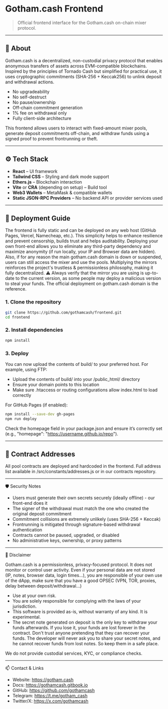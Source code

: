 # Gotham.cash Frontend

> Official frontend interface for the Gotham.cash on-chain mixer protocol.

---

## 🧩 About

Gotham.cash is a decentralized, non-custodial privacy protocol that enables anonymous transfers of assets across EVM-compatible blockchains. Inspired by the principles of Tornado Cash but simplified for practical use, it uses cryptographic commitments (SHA-256 + Keccak256) to unlink deposit and withdrawal actions.

- No upgradeability
- No self-destruct
- No pause/ownership
- Off-chain commitment generation
- 1% fee on withdrawal only
- Fully client-side architecture

This frontend allows users to interact with fixed-amount mixer pools, generate deposit commitments off-chain, and withdraw funds using a signed proof to prevent frontrunning or theft.

---

## ⚙️ Tech Stack

- **React** – UI framework
- **Tailwind CSS** – Styling and dark mode support
- **Ethers.js** – Blockchain interaction
- **Vite** or **CRA** (depending on setup) – Build tool
- **Web3 Wallets** – MetaMask & compatible wallets
- **Static JSON-RPC Providers** – No backend API or provider services used

---

## 🚀 Deployment Guide

The frontend is fully static and can be deployed on any web host (GitHub Pages, Vercel, Namecheap, etc.).
This simplicity helps to enhance resilience and prevent censorship, builds trust and helps auditability.
Deploying your own front-end allows you to eliminate any third-party dependency and maximize anonymity (if run locally, your IP and Browser data are hidden).
Also, if for any reason the main gotham.cash domain is down or suspended, users can still access the mixer and use the pools.
Multiplying the mirrors reinforces the project's trustless & permissionless philosophy, making it fully decentralized.
⚠️ Always verify that the mirror you are using is up-to-date to the current version, as some people may deploy a malicious version to steal your funds. The official deployment on gotham.cash domain is the reference.

### 1. Clone the repository

```bash
git clone https://github.com/gothamcash/frontend.git
cd frontend
```

### 2. Install dependencies

```bash
npm install
```

### 3. Deploy

You can now upload the contents of build/ to your preferred host.
For example, using FTP:
- Upload the contents of build/ into your /public_html/ directory
- Ensure your domain points to this location
- Make sure .htaccess or routing configurations allow index.html to load correctly

For GitHub Pages (if enabled):

```bash
npm install --save-dev gh-pages
npm run deploy
```

Check the homepage field in your package.json and ensure it’s correctly set (e.g., "homepage": "https://username.github.io/repo").


---

## 📄 Contract Addresses

All pool contracts are deployed and hardcoded in the frontend.
Full address list available in /src/constants/addresses.js or in our contracts repository.

---

🛡️ Security Notes

- Users must generate their own secrets securely (ideally offline) - our front-end does it
- The signer of the withdrawal must match the one who created the original deposit commitment
- Commitment collisions are extremely unlikely (uses SHA-256 + Keccak)
- Frontrunning is mitigated through signature-based withdrawal authentication
- Contracts cannot be paused, upgraded, or disabled
- No administrative keys, ownership, or proxy patterns

---

📜 Disclaimer

Gotham.cash is a permissionless, privacy-focused protocol. It does not monitor or control user activity.
Even if your personal data are not stored (IP, notes, browser data, login times...), you are responsible of your own use of the dApp, make sure that you have a good OPSEC (VPN, TOR, proxies, delay between deposit/withdrawal...)

- Use at your own risk.
- You are solely responsible for complying with the laws of your jurisdiction.
- This software is provided as-is, without warranty of any kind. It is experimental.
- The secret note generated on deposit is the only key to withdraw your funds afterwards. If you lose it, your funds are lost forever in the contract. Don't trust anyone pretending that they can recover your funds. The developer will never ask you to share your secret notes, and he cannot recover funds from lost notes. So keep them in a safe place.

We do not provide custodial services, KYC, or compliance checks.

---

📫 Contact & Links

- Website: https://gotham.cash
- Docs: https://gothamcash.gitbook.io
- GitHub: https://github.com/gothamcash
- Telegram: https://t.me/gotham_cash
- Twitter/X: https://x.com/gothamcash
